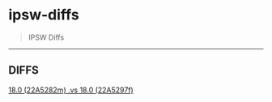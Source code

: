 # ipsw-diffs

> IPSW Diffs
---

## DIFFS

[18.0 (22A5282m) .vs 18.0 (22A5297f)](18b1Vs18b2/18.0_(22A5282m)_vs_18.0_(22A5297f).md)
